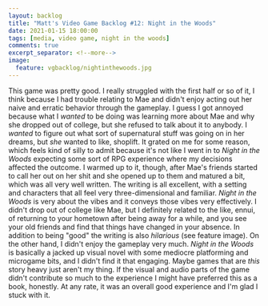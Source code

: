 ```yaml
---
layout: backlog
title: "Matt's Video Game Backlog #12: Night in the Woods"
date: 2021-01-15 18:00:00
tags: [media, video game, night in the woods]
comments: true
excerpt_separator: <!--more-->
image:
  feature: vgbacklog/nightinthewoods.jpg
---
```


This game was pretty good. I really struggled with the first half or so of it, I think because I had trouble relating to Mae and didn't enjoy acting out her naive and erratic behavior through the gameplay. I guess I got annoyed because what I _wanted_ to be doing was learning more about Mae and why she dropped out of college, but she refused to talk about it to anybody. I _wanted_ to figure out what sort of supernatural stuff was going on in her dreams, but _she_ wanted to like, shoplift. It grated on me for some reason, which feels kind of silly to admit because it's not like I went in to _Night in the Woods_ expecting some sort of RPG experience where my decisions affected the outcome. I warmed up to it, though, after Mae's friends started to call her out on her shit and she opened up to them and matured a bit, which was all very well written. The writing is all excellent, with a setting and characters that all feel very three-dimensional and familiar. _Night in the Woods_ is very about the vibes and it conveys those vibes very effectively. I didn't drop out of college like Mae, but I definitely related to the like, ennui, of returning to your hometown after being away for a while, and you see your old friends and find that things have changed in your absence. In addition to being "good" the writing is also _hilarious_ (see feature image). On the other hand, I didn't enjoy the gameplay very much. _Night in the Woods_ is basically a jacked up visual novel with some mediocre platforming and microgame bits, and I didn't find it that engaging. Maybe games that are _this_ story heavy just aren't my thing. If the visual and audio parts of the game didn't contribute so much to the experience I might have preferred this as a book, honestly. At any rate, it was an overall good experience and I'm glad I stuck with it.
